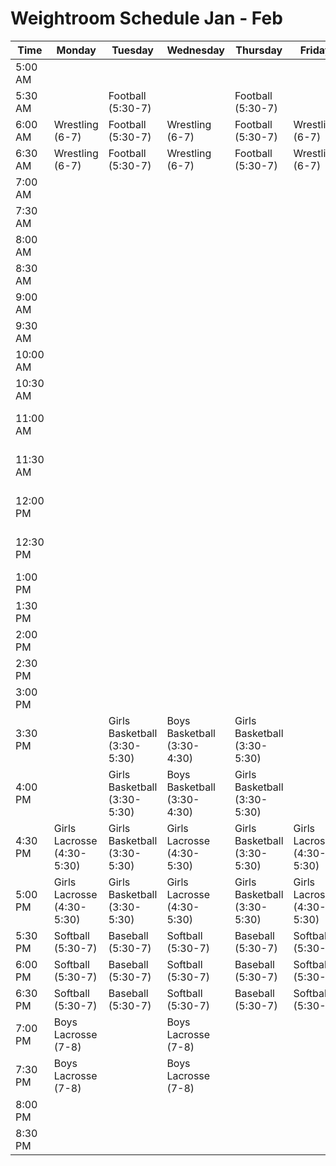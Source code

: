 # Weightroom Schedule Jan - Feb

| Time      | Monday                        | Tuesday                       | Wednesday                     | Thursday                      | Friday                        | Saturday                      | Sunday                        |
|-----------|-------------------------------|-------------------------------|-------------------------------|-------------------------------|-------------------------------|-------------------------------|-------------------------------|
| 5:00 AM   |                               |                               |                               |                               |                               |                               |                               |
| 5:30 AM   |                               | Football (5:30-7)             |                               | Football (5:30-7)             |                               |                               |                               |
| 6:00 AM   | Wrestling (6-7)               | Football (5:30-7)             | Wrestling (6-7)               | Football (5:30-7)             | Wrestling (6-7)               |                               |                               |
| 6:30 AM   | Wrestling (6-7)               | Football (5:30-7)             | Wrestling (6-7)               | Football (5:30-7)             | Wrestling (6-7)               |                               |                               |
| 7:00 AM   |                               |                               |                               |                               |                               |                               |                               |
| 7:30 AM   |                               |                               |                               |                               |                               | Football (7:30-9)             |                               |
| 8:00 AM   |                               |                               |                               |                               |                               | Football (7:30-9)             |                               |
| 8:30 AM   |                               |                               |                               |                               |                               | Football (7:30-9)             |                               |
| 9:00 AM   |                               |                               |                               |                               |                               | Wrestling (9-11)              |                               |
| 9:30 AM   |                               |                               |                               |                               |                               | Wrestling (9-11)              |                               |
| 10:00 AM  |                               |                               |                               |                               |                               | Wrestling (9-11)              |                               |
| 10:30 AM  |                               |                               |                               |                               |                               | Wrestling (9-11)              |                               |
| 11:00 AM  |                               |                               |                               |                               |                               | Boys Basketball (11-1)        |                               |
| 11:30 AM  |                               |                               |                               |                               |                               | Boys Basketball (11-1)        |                               |
| 12:00 PM  |                               |                               |                               |                               |                               | Boys Basketball (11-1)        |                               |
| 12:30 PM  |                               |                               |                               |                               |                               | Boys Basketball (11-1)        |                               |
| 1:00 PM   |                               |                               |                               |                               |                               |                               |                               |
| 1:30 PM   |                               |                               |                               |                               |                               |                               |                               |
| 2:00 PM   |                               |                               |                               |                               |                               |                               |                               |
| 2:30 PM   |                               |                               |                               |                               |                               |                               |                               |
| 3:00 PM   |                               |                               |                               |                               |                               |                               |                               |
| 3:30 PM   |                               | Girls Basketball (3:30-5:30)  | Boys Basketball (3:30-4:30)   | Girls Basketball (3:30-5:30)  |                               |                               |                               |
| 4:00 PM   |                               | Girls Basketball (3:30-5:30)  | Boys Basketball (3:30-4:30)   | Girls Basketball (3:30-5:30)  |                               |                               |                               |
| 4:30 PM   | Girls Lacrosse (4:30-5:30)    | Girls Basketball (3:30-5:30)  | Girls Lacrosse  (4:30-5:30)   | Girls Basketball (3:30-5:30)  | Girls Lacrosse  (4:30-5:30)   |                               |                               |
| 5:00 PM   | Girls Lacrosse  (4:30-5:30)   | Girls Basketball (3:30-5:30)  | Girls Lacrosse  (4:30-5:30)   | Girls Basketball (3:30-5:30)  | Girls Lacrosse  (4:30-5:30)   |                               |                               |
| 5:30 PM   | Softball  (5:30-7)            | Baseball (5:30-7)             | Softball  (5:30-7)            | Baseball (5:30-7)             | Softball  (5:30-7)            |                               |                               |
| 6:00 PM   | Softball  (5:30-7)            | Baseball (5:30-7)             | Softball  (5:30-7)            | Baseball (5:30-7)             | Softball  (5:30-7)            |                               |                               |
| 6:30 PM   | Softball  (5:30-7)            | Baseball (5:30-7)             | Softball  (5:30-7)            | Baseball (5:30-7)             | Softball  (5:30-7)            |                               |                               |
| 7:00 PM   | Boys Lacrosse (7-8)           |                               | Boys Lacrosse (7-8)           |                               |                               |                               |                               |
| 7:30 PM   | Boys Lacrosse (7-8)           |                               | Boys Lacrosse (7-8)           |                               |                               |                               |                               |
| 8:00 PM   |                               |                               |                               |                               |                               |                               |                               |
| 8:30 PM   |                               |                               |                               |                               |                               |                               |                               |
